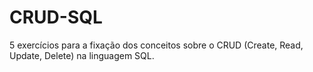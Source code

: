 # CRUD-SQL
5 exercícios para a fixação dos conceitos sobre o CRUD (Create, Read, Update, Delete) na linguagem SQL.
